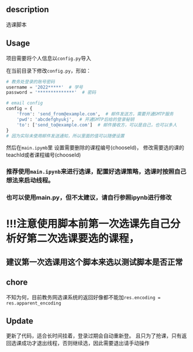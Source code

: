 ## description

选课脚本

## Usage

项目需要将个人信息以`config.py`导入

在当前目录下修改`config.py`，形如：

```python
# 教务处登录的账号密码
username = '2022*****'  # 学号
password = '**************'  # 密码

# email config
config = {
    'from': 'send_from@example.com',  # 邮件发送方，需要开通SMTP服务
    'pwd': 'abcdefghyukj',  # 开通SMTP后给的登录秘钥
    'to': ['send_to@example.com']  # 邮件接收方，可以是自己，也可以多人
}
# 因为实际未使用邮件发送通知，所以里面的值可以随便设置
```
然后在`main.ipymb`里
设置需要删除的课程编号(chooseId)，
修改需要选的课的teachId或者课程编号(chooseId)

### 推荐使用`main.ipynb`来进行选课，配置好选课策略，选课时按照自己想法来启动线程。
### 也可以使用main.py，但不太建议，请自行参照ipynb进行修改

# !!!注意使用脚本前第一次选课先自己分析好第二次选课要选的课程，
## 建议第一次选课用这个脚本来选以测试脚本是否正常


## chore
不知为何，目前教务网选课系统的返回好像都不能加`res.encoding = res.apparent_encoding`


## Update
更新了代码，适合长时间挂着，登录过期会自动重新登。
且只为了抢课，只有返回选课成功才退出线程，否则继续选，因此需要退出请手动操作
